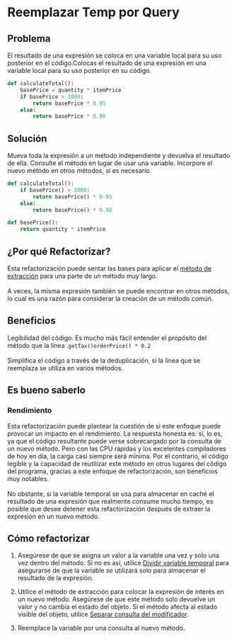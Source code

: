 # Reemplazar Temp por Query

## Problema
El resultado de una expresión se coloca en una variable local para su uso posterior en el código.Colocas el resultado de una expresión en una variable local para su uso posterior en su código.

``` Python
def calculateTotal():
    basePrice = quantity * itemPrice
    if basePrice > 1000:
        return basePrice * 0.95
    else:
        return basePrice * 0.98
```

## Solución
Mueva toda la expresión a un método independiente y devuelva el resultado de ella. 
Consulte el método en lugar de usar una variable. Incorpore el nuevo método en otros métodos, si es necesario.

``` Python
def calculateTotal():
    if basePrice() > 1000:
        return basePrice() * 0.95
    else:
        return basePrice() * 0.98

def basePrice():
    return quantity * itemPrice

```

## ¿Por qué Refactorizar?
Esta refactorización puede sentar las bases para aplicar el [método de extracción](./ExtractMethod.md) para una parte de un método muy largo.<br><br>A veces, la misma expresión también se puede encontrar en otros métodos, lo cual es una razón para considerar la creación de un método común.

## Beneficios
Legibilidad del código. Es mucho más fácil entender el propósito del método que la línea .```getTax()orderPrice() * 0.2```<br><br>Simplifica el código a través de la deduplicación, si la línea que se reemplaza se utiliza en varios métodos.

## Es bueno saberlo
### Rendimiento
Esta refactorización puede plantear la cuestión de si este enfoque puede provocar un impacto en el rendimiento. La respuesta honesta es: sí, lo es, ya que el código resultante puede verse sobrecargado por la consulta de un nuevo método. Pero con las CPU rápidas y los excelentes compiladores de hoy en día, la carga casi siempre será mínima. Por el contrario, el código legible y la capacidad de reutilizar este método en otros lugares del código del programa, gracias a este enfoque de refactorización, son beneficios muy notables.<br><br>No obstante, si la variable temporal se usa para almacenar en caché el resultado de una expresión que realmente consume mucho tiempo, es posible que desee detener esta refactorización después de extraer la expresión en un nuevo método.

## Cómo refactorizar
1. Asegúrese de que se asigna un valor a la variable una vez y solo una vez dentro del método. Si no es así, utilice [Dividir variable temporal](./SplitTemporary.md) para asegurarse de que la variable se utilizará solo para almacenar el resultado de la expresión.

2. Utilice el método de extracción para colocar la expresión de interés en un nuevo método. Asegúrese de que este método solo devuelve un valor y no cambia el estado del objeto. Si el método afecta al estado visible del objeto, utilice [Separar consulta del modificador](./SeparateQueryfromModifier.md).

3. Reemplace la variable por una consulta al nuevo método.
